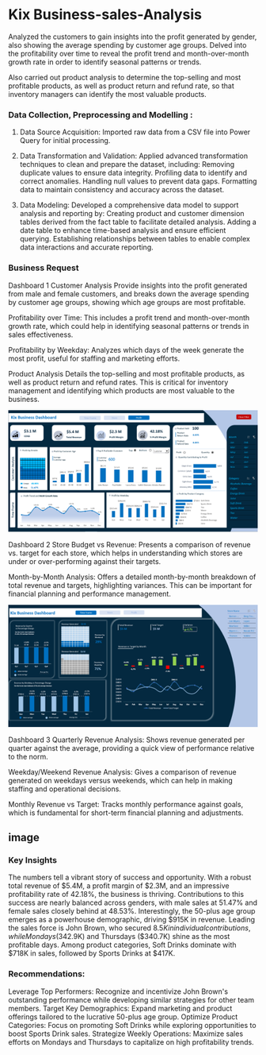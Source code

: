 # Kix Business-sales-Analysis
Analyzed the customers to gain insights into the profit generated by gender, also showing the average spending by customer age groups. Delved into the profitability over time to reveal the profit trend and month-over-month growth rate in order to identify seasonal patterns or trends.

Also carried out product analysis to determine the top-selling and most profitable products, as well as product return and refund rate, so that inventory managers can identify the most valuable products.

### Data Collection, Preprocessing and Modelling :
1. Data Source Acquisition: Imported raw data from a CSV file into Power Query for initial processing.

2. Data Transformation and Validation: Applied advanced transformation techniques to clean and prepare the dataset, including:
Removing duplicate values to ensure data integrity.
Profiling data to identify and correct anomalies.
Handling null values to prevent data gaps.
Formatting data to maintain consistency and accuracy across the dataset.

3. Data Modeling: Developed a comprehensive data model to support analysis and reporting by:
Creating product and customer dimension tables derived from the fact table to facilitate detailed analysis.
Adding a date table to enhance time-based analysis and ensure efficient querying.
Establishing relationships between tables to enable complex data interactions and accurate reporting.

### Business Request
Dashboard 1
Customer Analysis
Provide insights into the profit generated from male and female customers, and breaks down the average spending by customer age groups, showing which age groups are most profitable. 

Profitability over Time: This includes a profit trend and month-over-month growth rate, which could help in identifying seasonal patterns or trends in sales effectiveness.

Profitability by Weekday: Analyzes which days of the week generate the most profit, useful for staffing and marketing efforts.

Product Analysis 
Details the top-selling and most profitable products, as well as product return and refund rates. This is critical for inventory management and identifying which products are most valuable to the business. 

![image alt](https://github.com/Richard-Nwachukwu/Adventure-Works--sales-Analysis/blob/fa0731a284b065863ee366687f0e2f5029d63695/..png)

Dashboard 2 
Store Budget vs Revenue: Presents a comparison of revenue vs. target for each store, which helps in understanding which stores are under or over-performing against their targets.

Month-by-Month Analysis: Offers a detailed month-by-month breakdown of total revenue and targets, highlighting variances. This can be important for financial planning and performance management. 

![image alt](https://github.com/Richard-Nwachukwu/Adventure-Works--sales-Analysis/blob/6faeb56a13d483780a50705747452224cc8a2a7d/....png)

Dashboard 3 
Quarterly Revenue Analysis: Shows revenue generated per quarter against the average, providing a quick view of performance relative to the norm. 

Weekday/Weekend Revenue Analysis: Gives a comparison of revenue generated on weekdays versus weekends, which can help in making staffing and operational decisions.

Monthly Revenue vs Target: Tracks monthly performance against goals, which is fundamental for short-term financial planning and adjustments.

## image

### Key Insights
The numbers tell a vibrant story of success and opportunity. With a robust total revenue of $5.4M, a profit margin of $2.3M, and an impressive profitability rate of 42.18%, the business is thriving. Contributions to this success are nearly balanced across genders, with male sales at 51.47% and female sales closely behind at 48.53%. Interestingly, the 50-plus age group emerges as a powerhouse demographic, driving $915K in revenue. Leading the sales force is John Brown, who secured $8.5K in individual contributions, while Mondays ($342.9K) and Thursdays ($340.7K) shine as the most profitable days. Among product categories, Soft Drinks dominate with $718K in sales, followed by Sports Drinks at $417K.

### Recommendations:

Leverage Top Performers: Recognize and incentivize John Brown's outstanding performance while developing similar strategies for other team members.
Target Key Demographics: Expand marketing and product offerings tailored to the lucrative 50-plus age group.
Optimize Product Categories: Focus on promoting Soft Drinks while exploring opportunities to boost Sports Drink sales.
Strategize Weekly Operations: Maximize sales efforts on Mondays and Thursdays to capitalize on high profitability trends.


